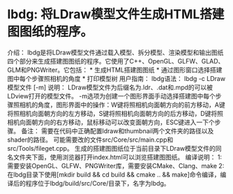 # lbdg: 将LDraw模型文件生成HTML搭建图图纸的程序。

介绍：
    lbdg是将LDraw模型文件通过载入模型、拆分模型、渲染模型和输出图纸四个部分来生成搭建图图纸的程序。它使用了C++、OpenGL、GLFW、GLAD、GLM和PNGWriter。它包括：
        * 生成HTML搭建图图纸
        * 通过图形窗口选择搭建图中每个步骤照相机的角度
        * 打印模型树
用户指南：
    lbdg语法：
        lbdg -c LDraw模型文件 [-m]
    说明：
        LDraw模型文件为后缀名为.ldr、.dat和.mpd的可以被LDview打开的模型文件。
        -m选项为创建一个图形界面手动选择搭建图中每个步骤照相机的角度，图形界面中的操作：W键将照相机向面朝方向的前方移动，A键将照相机向面朝方向的左方移动，S键将照相机向面朝方向的后方移动，D键将照相机向面朝方向的右方移动，鼠标移动可以改变面朝方向，ESC键进入一下个步骤。
    备注：
        需要在代码中正确配置ldraw和thumbnail两个文件夹的路径以及shader的路径。
        可能需要改的文件src/Core/src/main.cpp和src/Tools/fileget.cpp。
        生成的搭建图图纸位于当前目录下LDraw模型文件的同名文件夹下面，使用浏览器打开index.html可以浏览搭建图图纸。
编译说明：
    1:需要安装OpenGL、GLFW、PNGWriter库，需要安装CMake、Clang、make
    2:在lbdg目录下使用[mkdir build && cd build && cmake .. && make]命令编译，编译后的程序位于lbdg/build/src/Core/目录下，名字为lbdg。
